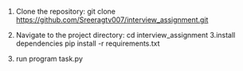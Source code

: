 1. Clone the repository:
     git clone https://github.com/Sreeragtv007/interview_assignment.git

 2.  Navigate to the project directory:
    cd interview_assignment
 3.install dependencies
    pip install -r requirements.txt
4. run program
   task.py
